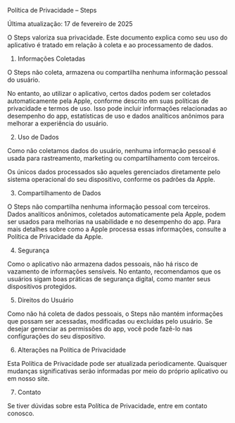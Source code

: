 Política de Privacidade – Steps

Última atualização: 17 de fevereiro de 2025

O Steps valoriza sua privacidade. Este documento explica como seu uso do aplicativo é tratado em relação à coleta e ao processamento de dados.

1. Informações Coletadas

O Steps não coleta, armazena ou compartilha nenhuma informação pessoal do usuário.

No entanto, ao utilizar o aplicativo, certos dados podem ser coletados automaticamente pela Apple, conforme descrito em suas políticas de privacidade e termos de uso. Isso pode incluir informações relacionadas ao desempenho do app, estatísticas de uso e dados analíticos anônimos para melhorar a experiência do usuário.

2. Uso de Dados

Como não coletamos dados do usuário, nenhuma informação pessoal é usada para rastreamento, marketing ou compartilhamento com terceiros.

Os únicos dados processados são aqueles gerenciados diretamente pelo sistema operacional do seu dispositivo, conforme os padrões da Apple.

3. Compartilhamento de Dados

O Steps não compartilha nenhuma informação pessoal com terceiros. Dados analíticos anônimos, coletados automaticamente pela Apple, podem ser usados para melhorias na usabilidade e no desempenho do app. Para mais detalhes sobre como a Apple processa essas informações, consulte a Política de Privacidade da Apple.

4. Segurança

Como o aplicativo não armazena dados pessoais, não há risco de vazamento de informações sensíveis. No entanto, recomendamos que os usuários sigam boas práticas de segurança digital, como manter seus dispositivos protegidos.

5. Direitos do Usuário

Como não há coleta de dados pessoais, o Steps não mantém informações que possam ser acessadas, modificadas ou excluídas pelo usuário. Se desejar gerenciar as permissões do app, você pode fazê-lo nas configurações do seu dispositivo.

6. Alterações na Política de Privacidade

Esta Política de Privacidade pode ser atualizada periodicamente. Quaisquer mudanças significativas serão informadas por meio do próprio aplicativo ou em nosso site.

7. Contato

Se tiver dúvidas sobre esta Política de Privacidade, entre em contato conosco.
